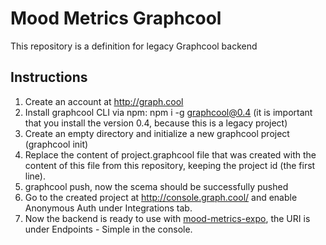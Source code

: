 # Mood Metrics Graphcool

This repository is a definition for legacy Graphcool backend

## Instructions
1. Create an account at <http://graph.cool>
2. Install graphcool CLI via npm: npm i -g graphcool@0.4 (it is important that you install the version 0.4, because this is a legacy project)
3. Create an empty directory and initialize a new graphcool project (graphcool init)
4. Replace the content of project.graphcool file that was created with the content of this file from this repository, keeping the project id (the first line).
5. graphcool push, now the scema should be successfully pushed
6. Go to the created project at <http://console.graph.cool/> and enable Anonymous Auth under Integrations tab.
7. Now the backend is ready to use with [mood-metrics-expo](https://github.com/d-lowl/mood-metrics-expo), the URI is under Endpoints - Simple in the console.
